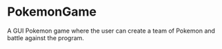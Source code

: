# PokemonGame
A GUI Pokemon game where the user can create a team of Pokemon and battle against the program.
